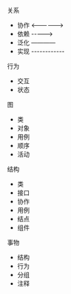 关系

- 协作 <------>
- 依赖 ----->
- 泛化  ————
- 实现  ------------

行为

- 交互
- 状态

图

- 类
- 对象
- 用例
- 顺序
- 活动

结构

- 类
- 接口
- 协作
- 用例
- 结点
- 组件

事物

- 结构
- 行为
-  分组
- 注释